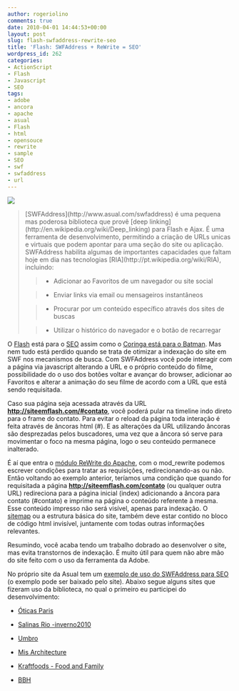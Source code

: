 ```yaml
---
author: rogeriolino
comments: true
date: 2010-04-01 14:44:53+00:00
layout: post
slug: flash-swfaddress-rewrite-seo
title: 'Flash: SWFAddress + ReWrite = SEO'
wordpress_id: 262
categories:
- ActionScript
- Flash
- Javascript
- SEO
tags:
- adobe
- ancora
- apache
- asual
- Flash
- html
- opensouce
- rewrite
- sample
- SEO
- swf
- swfaddress
- url
---
```


[![](http://rogeriolino.com/uploads/2010/03/asual-swfaddress.jpg)](http://www.asual.com/swfaddress)


<blockquote>[SWFAddress](http://www.asual.com/swfaddress) é uma pequena mas poderosa biblioteca que provê [deep linking](http://en.wikipedia.org/wiki/Deep_linking) para Flash e Ajax. É uma ferramenta de desenvolvimento, permitindo a criação de URLs unicas e virtuais que podem apontar para uma seção do site ou aplicação. SWFAddress habilita algumas de importantes capacidades que faltam hoje em dia nas tecnologias [RIA](http://pt.wikipedia.org/wiki/RIA), incluindo:

> 
> 
	
>   * Adicionar ao Favoritos de um navegador ou site social
> 
	
>   * Enviar links via email ou mensageiros instantâneos
> 
	
>   * Procurar por um conteúdo específico através dos sites de buscas
> 
	
>   * Utilizar o histórico do navegador e o botão de recarregar
> 

</blockquote>



O [Flash](http://www.adobe.com/br/products/flash/) está para o [SEO](http://en.wikipedia.org/wiki/Search_engine_optimization) assim como o [Coringa está para o Batman](http://cinemaeafins.com/files/2008/11/batmancoringa.jpg). Mas nem tudo está perdido quando se trata de otimizar a indexação do site em SWF nos mecanismos de busca. Com SWFAddress você pode interagir com a página via javascript alterando a URL e o próprio conteúdo do filme, possibilidade do o uso dos botões voltar e avançar do browser, adicionar ao Favoritos e alterar a animação do seu filme de acordo com a URL que está sendo requisitada.

Caso sua página seja acessada através da URL **http://siteemflash.com/#contato**, você poderá pular na timeline indo direto para o frame do contato. Para evitar o reload da página toda interação é feita através de âncoras html (#). E as alterações da URL utilizando âncoras são desprezadas pelos buscadores, uma vez que a âncora só serve para movimentar o foco na mesma página, logo o seu conteúdo permanece inalterado.

É aí que entra o [módulo ReWrite do Apache](http://httpd.apache.org/docs/1.3/mod/mod_rewrite.html), com o mod_rewrite podemos escrever condições para tratar as requisições, redirecionando-as ou não. Então voltando ao exemplo anterior, teríamos uma condição que quando for requisitada a página **http://siteemflash.com/contato** (ou qualquer outra URL) redireciona para a página inicial (index) adicionando a âncora para contato (#contato) e imprime na página o conteúdo referente à mesma. Esse conteúdo impresso não será visível, apenas para indexação. O [sitemap](http://pt.wikipedia.org/wiki/Sitemap) ou a estrutura básica do site, também deve estar contido no bloco de código html invisível, juntamente com todas outras informações relevantes.

Resumindo, você acaba tendo um trabalho dobrado ao desenvolver o site, mas evita transtornos de indexação. É muito útil para quem não abre mão do site feito com o uso da ferramenta da Adobe.

No próprio site da Asual tem um [exemplo de uso do SWFAddress para SEO](http://www.asual.com/swfaddress/samples/seo/) (o exemplo pode ser baixado pelo site). Abaixo segue alguns sites que fizeram uso da biblioteca, no qual o primeiro eu participei do desenvolvimento:




	
  * [Óticas Paris](http://www.oticasparis.com.br/)

	
  * [Salinas Rio -inverno2010](http://www.salinas-rio.com.br/inverno2010/)

	
  * [Umbro](http://www.umbro.com/)

	
  * [Mis Architecture](http://www.mis-architecture.co.uk/)

	
  * [Kraftfoods - Food and Family](http://www.kraftfoods.com/foodandfamily)

	
  * [BBH](http://www.bartleboglehegarty.com/)




